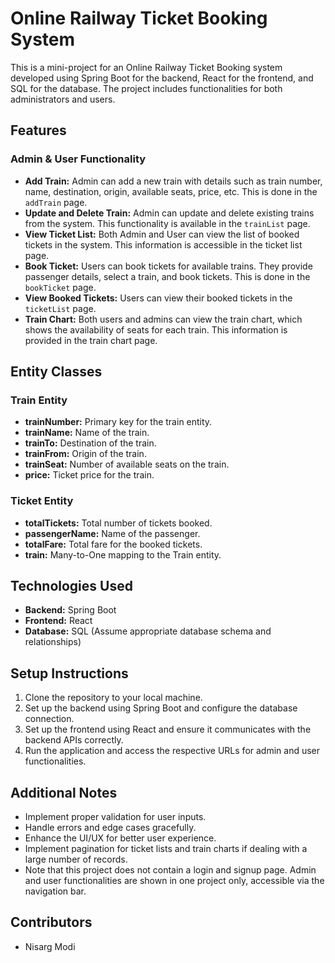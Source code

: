 # Online Railway Ticket Booking System

This is a mini-project for an Online Railway Ticket Booking system developed using Spring Boot for the backend, React for the frontend, and SQL for the database. The project includes functionalities for both administrators and users.

## Features

### Admin & User Functionality
- **Add Train:** Admin can add a new train with details such as train number, name, destination, origin, available seats, price, etc. This is done in the `addTrain` page.
- **Update and Delete Train:** Admin can update and delete existing trains from the system. This functionality is available in the `trainList` page.
- **View Ticket List:** Both Admin and User can view the list of booked tickets in the system. This information is accessible in the ticket list page.
- **Book Ticket:** Users can book tickets for available trains. They provide passenger details, select a train, and book tickets. This is done in the `bookTicket` page.
- **View Booked Tickets:** Users can view their booked tickets in the `ticketList` page.
- **Train Chart:** Both users and admins can view the train chart, which shows the availability of seats for each train. This information is provided in the train chart page.

## Entity Classes

### Train Entity
- **trainNumber:** Primary key for the train entity.
- **trainName:** Name of the train.
- **trainTo:** Destination of the train.
- **trainFrom:** Origin of the train.
- **trainSeat:** Number of available seats on the train.
- **price:** Ticket price for the train.

### Ticket Entity
- **totalTickets:** Total number of tickets booked.
- **passengerName:** Name of the passenger.
- **totalFare:** Total fare for the booked tickets.
- **train:** Many-to-One mapping to the Train entity.

## Technologies Used
- **Backend:** Spring Boot
- **Frontend:** React
- **Database:** SQL (Assume appropriate database schema and relationships)

## Setup Instructions
1. Clone the repository to your local machine.
2. Set up the backend using Spring Boot and configure the database connection.
3. Set up the frontend using React and ensure it communicates with the backend APIs correctly.
4. Run the application and access the respective URLs for admin and user functionalities.

## Additional Notes
- Implement proper validation for user inputs.
- Handle errors and edge cases gracefully.
- Enhance the UI/UX for better user experience.
- Implement pagination for ticket lists and train charts if dealing with a large number of records.
- Note that this project does not contain a login and signup page. Admin and user functionalities are shown in one project only, accessible via the navigation bar.

## Contributors
- Nisarg Modi
